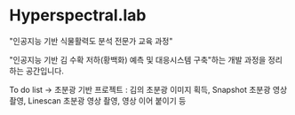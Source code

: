 # Hyperspectral.lab




"인공지능 기반 식물활력도 분석 전문가 교육 과정"

 "인공지능 기반 김 수확 저하(황백화) 예측 및 대응시스템 구축"하는 개발 과정을 정리하는 공간입니다.


To do list  -> 
초분광 기반 프로젝트 : 
김의 초분광 이미지 획득, Snapshot 초분광 영상촬영, Linescan 초분광 영상 촬영, 
영상 이어 붙이기 등
